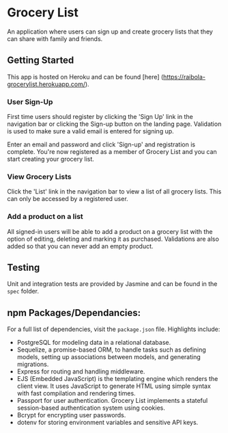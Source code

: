 # Grocery List
An application where users can sign up and create grocery lists that they can share with family and friends.

## Getting Started
This app is hosted on Heroku and can be found [here] (https://raibola-grocerylist.herokuapp.com/).

### User Sign-Up
First time users should register by clicking the 'Sign Up' link in the navigation bar or clicking the Sign-up button on the landing page. Validation is used to make sure a valid email is entered for signing up.

Enter an email and password and click 'Sign-up' and registration is complete. You're now registered as a member of Grocery List and you can start creating your grocery list.

### View Grocery Lists
Click the 'List' link in the navigation bar to view a list of all grocery lists. This can only be accessed by a registered user.

### Add a product on a list
All signed-in users will be able to add a product on a grocery list with the option of editing, deleting and marking it as purchased. Validations are also added so that you can never add an empty product.

## Testing
Unit and integration tests are provided by Jasmine and can be found in the `spec` folder. 

## npm Packages/Dependancies:
For a full list of dependencies, visit the `package.json` file. Highlights include:

* PostgreSQL for modeling data in a relational database.
* Sequelize, a promise-based ORM, to handle tasks such as defining models, setting up associations between models, and generating migrations.
* Express for routing and handling middleware.
* EJS (Embedded JavaScript) is the templating engine which renders the client view. It uses JavaScript to generate HTML using simple syntax with fast compilation and rendering times.
* Passport for user authentication. Grocery List implements a stateful session-based authentication system using cookies.
* Bcrypt for encrypting user passwords.
* dotenv for storing environment variables and sensitive API keys.
